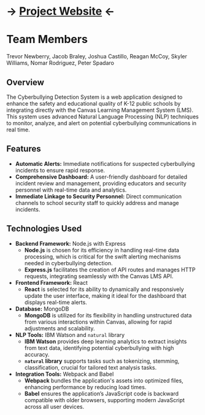 # -> [Project Website](https://jcast046.github.io/Cyber_Bullying_Detection_System/) <-
# Team Members 
  Trevor Newberry, Jacob Braley, Joshua Castillo, 
  Reagan McCoy, Skyler Williams, Nomar Rodriguez, Peter Spadaro

## Overview
The Cyberbullying Detection System is a web application designed to enhance the safety and educational quality of K-12 public schools by integrating directly with the Canvas Learning Management System (LMS). This system uses advanced Natural Language Processing (NLP) techniques to monitor, analyze, and alert on potential cyberbullying communications in real time.

## Features
- **Automatic Alerts:** Immediate notifications for suspected cyberbullying incidents to ensure rapid response.
- **Comprehensive Dashboard:** A user-friendly dashboard for detailed incident review and management, providing educators and security personnel with real-time data and analytics.
- **Immediate Linkage to Security Personnel:** Direct communication channels to school security staff to quickly address and manage incidents.

## Technologies Used
- **Backend Framework:** Node.js with Express
  - **Node.js** is chosen for its efficiency in handling real-time data processing, which is critical for the swift alerting mechanisms needed in cyberbullying detection.
  - **Express.js** facilitates the creation of API routes and manages HTTP requests, integrating seamlessly with the Canvas LMS API.
- **Frontend Framework:** React
  - **React** is selected for its ability to dynamically and responsively update the user interface, making it ideal for the dashboard that displays real-time alerts.
- **Database:** MongoDB
  - **MongoDB** is utilized for its flexibility in handling unstructured data from various interactions within Canvas, allowing for rapid adjustments and scalability.
- **NLP Tools:** IBM Watson and `natural` library
  - **IBM Watson** provides deep learning analytics to extract insights from text data, identifying potential cyberbullying with high accuracy.
  - **`natural` library** supports tasks such as tokenizing, stemming, classification, crucial for tailored text analysis tasks.
- **Integration Tools:** Webpack and Babel
  - **Webpack** bundles the application's assets into optimized files, enhancing performance by reducing load times.
  - **Babel** ensures the application’s JavaScript code is backward compatible with older browsers, supporting modern JavaScript across all user devices.





